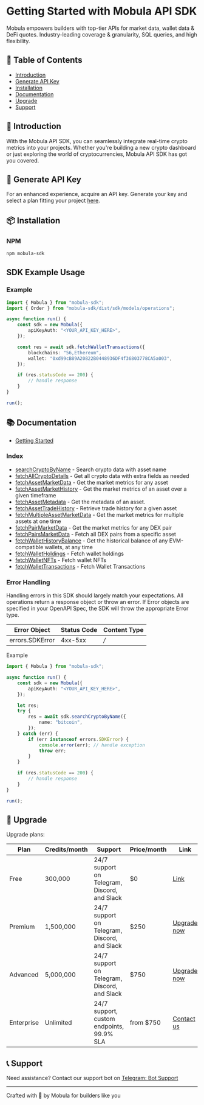 # Getting Started with Mobula API SDK

Mobula empowers builders with top-tier APIs for market data, wallet data & DeFi quotes. Industry-leading coverage & granularity, SQL queries, and high flexibility.

## 📑 Table of Contents

- [Introduction](#-introduction)
- [Generate API Key](#-generate-api-key)
- [Installation](#-installation)
- [Documentation](#-documentation)
- [Upgrade](#-upgrade)
- [Support](#-support)

## 🌟 Introduction

With the Mobula API SDK, you can seamlessly integrate real-time crypto metrics into your projects. Whether you're building a new crypto dashboard or just exploring the world of cryptocurrencies, Mobula API SDK has got you covered.

## 🔑 Generate API Key

For an enhanced experience, acquire an API key. Generate your key and select a plan fitting your project [here](https://docs.mobula.fi/api-reference/authentification).

<!-- Start  Installation [installation] -->
## 📦 Installation

### NPM

```bash
npm mobula-sdk
```
<!-- End SDK Installation [installation] -->

<!-- Start SDK Example Usage [usage] -->
## SDK Example Usage

### Example

```typescript
import { Mobula } from "mobula-sdk";
import { Order } from "mobula-sdk/dist/sdk/models/operations";

async function run() {
    const sdk = new Mobula({
        apiKeyAuth: "<YOUR_API_KEY_HERE>",
    });

    const res = await sdk.fetchWalletTransactions({
        blockchains: "56,Ethereum",
        wallet: "0xd99cB89A20822B0448936DF4f36803778CA5a003",
    });

    if (res.statusCode == 200) {
        // handle response
    }
}

run();

```
<!-- End SDK Example Usage [usage] -->

## 📚 Documentation

- [Getting Started](https://docs.mobula.fi/sdk/introduction)
  
### Index
* [searchCryptoByName](docs/sdks/mobula/README.md#searchcryptobyname) - Search crypto data with asset name
* [fetchAllCryptoDetails](docs/sdks/mobula/README.md#fetchallcryptodetails) - Get all crypto data with extra fields as needed
* [fetchAssetMarketData](docs/sdks/mobula/README.md#fetchassetmarketdata) - Get the market metrics for any asset
* [fetchAssetMarketHistory](docs/sdks/mobula/README.md#fetchassetmarkethistory) - Get the market metrics of an asset over a given timeframe
* [fetchAssetMetadata](docs/sdks/mobula/README.md#fetchassetmetadata) - Get the metadata of an asset.
* [fetchAssetTradeHistory](docs/sdks/mobula/README.md#fetchassettradehistory) - Retrieve trade history for a given asset
* [fetchMultipleAssetMarketData](docs/sdks/mobula/README.md#fetchmultipleassetmarketdata) - Get the market metrics for multiple assets at one time
* [fetchPairMarketData](docs/sdks/mobula/README.md#fetchpairmarketdata) - Get the market metrics for any DEX pair
* [fetchPairsMarketData](docs/sdks/mobula/README.md#fetchpairsmarketdata) - Fetch all DEX pairs from a specific asset
* [fetchWalletHistoryBalance](docs/sdks/mobula/README.md#fetchwallethistorybalance) - Get the historical balance of any EVM-compatible wallets, at any time
* [fetchWalletHoldings](docs/sdks/mobula/README.md#fetchwalletholdings) - Fetch wallet holdings 
* [fetchWalletNFTs](docs/sdks/mobula/README.md#fetchwalletnfts) - Fetch wallet NFTs
* [fetchWalletTransactions](docs/sdks/mobula/README.md#fetchwallettransactions) - Fetch Wallet Transactions
<!-- End Available Resources and Operations [operations] -->

<!-- Start Error Handling [errors] -->
### Error Handling

Handling errors in this SDK should largely match your expectations.  All operations return a response object or throw an error.  If Error objects are specified in your OpenAPI Spec, the SDK will throw the appropriate Error type.

| Error Object    | Status Code     | Content Type    |
| --------------- | --------------- | --------------- |
| errors.SDKError | 4xx-5xx         | */*             |

Example

```typescript
import { Mobula } from "mobula-sdk";

async function run() {
    const sdk = new Mobula({
        apiKeyAuth: "<YOUR_API_KEY_HERE>",
    });

    let res;
    try {
        res = await sdk.searchCryptoByName({
            name: "bitcoin",
        });
    } catch (err) {
        if (err instanceof errors.SDKError) {
            console.error(err); // handle exception
            throw err;
        }
    }

    if (res.statusCode == 200) {
        // handle response
    }
}

run();

```
<!-- End Error Handling [errors] -->

## 🔄 Upgrade

Upgrade plans:

| Plan       | Credits/month | Support                                      | Price/month | Link                                                         |
| ---------- | ------------- | -------------------------------------------- | ----------- | ------------------------------------------------------------ |
| Free       | 300,000       | 24/7 support on Telegram, Discord, and Slack | $0          | [Link](https://docs.mobula.fi/api-reference/introduction)    |
| Premium    | 1,500,000     | 24/7 support on Telegram, Discord, and Slack | $250        | [Upgrade now](https://admin.mobula.fi/)                      |
| Advanced   | 5,000,000     | 24/7 support on Telegram, Discord, and Slack | $750        | [Upgrade now](https://admin.mobula.fi/)                      |
| Enterprise | Unlimited     | 24/7 support, custom endpoints, 99.9% SLA    | from $750   | [Contact us](https://t.me/MobulaPartnerBot?start=Enterprise) |

## 📞 Support

Need assistance? Contact our support bot on [Telegram: Bot Support](https://t.me/MobulaPartnerBot?start=Mobula_SDK_Support_Github)

---

Crafted with 💙 by Mobula for builders like you

